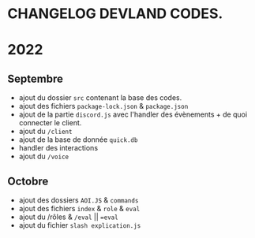 # CHANGELOG DEVLAND CODES.
# 2022

## Septembre
- ajout du dossier `src` contenant la base des codes.
- ajout des fichiers `package-lock.json` & `package.json`
- ajout de la partie `discord.js` avec l'handler des évènements + de quoi connecter le client.
- ajout du `/client`
- ajout de la base de donnée `quick.db`
- handler des interactions
- ajout du `/voice`

## Octobre
- ajout des dossiers `AOI.JS` & `commands`
- ajout des fichiers `index` & `role` & `eval`
- ajout du /rôles & `/eval` || `=eval`
- ajout du fichier `slash explication.js`
